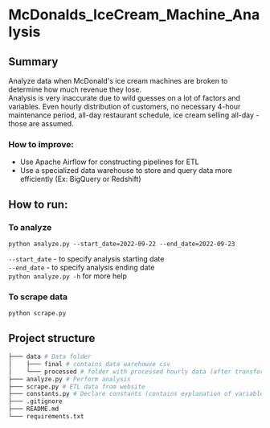 # McDonalds_IceCream_Machine_Analysis
## Summary
Analyze data when McDonald's ice cream machines are broken to determine how much revenue they lose. <br>
Analysis is very inaccurate due to wild guesses on a lot of factors and variables. Even hourly distribution of customers, no necessary 4-hour maintenance period, all-day restaurant schedule, ice cream selling all-day - those are assumed.
### How to improve:
* Use Apache Airflow for constructing pipelines for ETL
* Use a specialized data warehouse to store and query data more efficiently (Ex: BigQuery or Redshift)

## How to run:
### To analyze
```
python analyze.py --start_date=2022-09-22 --end_date=2022-09-23
```
`--start_date` - to specify analysis starting date <br>
`--end_date` - to specify analysis ending date <br>
`python analyze.py -h` for more help
### To scrape data
```
python scrape.py
```
## Project structure
```bash
├─── data # Data folder
│    ├─── final # contains data warehouse csv
│    └─── processed # folder with processed hourly data (after transform)
├─── analyze.py # Perform analysis
├─── scrape.py # ETL data from website
├─── constants.py # Declare constants (contains explanation of variables)
├─── .gitignore
├─── README.md
└─── requirements.txt
```
